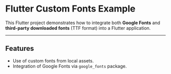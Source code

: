 # Flutter Custom Fonts Example

This Flutter project demonstrates how to integrate both **Google Fonts** and **third-party downloaded fonts** (TTF format) into a Flutter application.

---

## Features
- Use of custom fonts from local assets.
- Integration of Google Fonts via `google_fonts` package.


